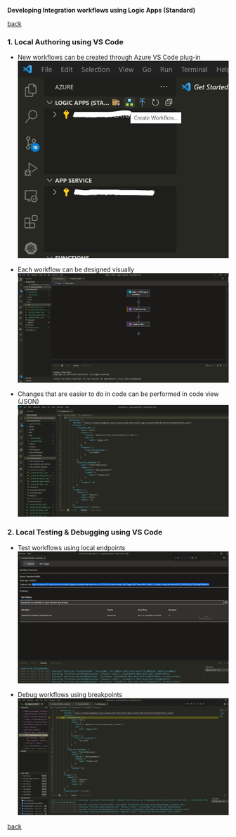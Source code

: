 **Developing Integration workflows using Logic Apps (Standard)**

[back](./)

### 1. Local Authoring using VS Code

- New workflows can be created through Azure VS Code plug-in
![New Workflow](images/newworkflow.jpg)

- Each workflow can be designed visually
![Design Workflow](images/designworkflow.png)

- Changes that are easier to do in code can be performed in code view (JSON)
![Code Workflow](images/codeworkflow.png)

### 2. Local Testing & Debugging using VS Code

- Test workflows using local endpoints
![Test Workflow](images/testworkflow.png)

- Debug workflows using breakpoints
![Debug Workflow](images/debugworkflow.png)

[back](./)
